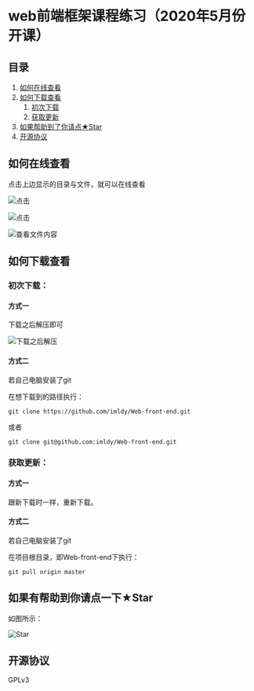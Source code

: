 # web前端框架课程练习（2020年5月份开课）

## 目录

1. [如何在线查看](#如何在线查看)
2. [如何下载查看](#如何下载查看)
   1. [初次下载](#初次下载)
   2. [获取更新](#获取更新)
3. [如果帮助到了你请点★Star](#如果有帮助到你请点一下★Star)
4. [开源协议](#开源协议)

## 如何在线查看

点击上边显示的目录与文件，就可以在线查看

![点击](https://qiniu-blog.taokeml.top/PicGo/20200512114949.png-ldy.blog)

![点击](https://qiniu-blog.taokeml.top/PicGo/20200512115119.png-ldy.blog)

![查看文件内容](https://qiniu-blog.taokeml.top/PicGo/20200512115237.png-ldy.blog)

## 如何下载查看

### 初次下载：

#### 方式一

下载之后解压即可

![下载之后解压](https://qiniu-blog.taokeml.top/PicGo/20200512110544.png-ldy.blog)

#### 方式二

若自己电脑安装了git

在想下载到的路径执行：

`git clone https://github.com/imldy/Web-front-end.git`

或者

`git clone git@github.com:imldy/Web-front-end.git`

### 获取更新：

#### 方式一

跟新下载时一样，重新下载。

#### 方式二

若自己电脑安装了git

在项目根目录，即Web-front-end下执行：

`git pull origin master`



## 如果有帮助到你请点一下★Star

如图所示：

![Star](https://qiniu-blog.taokeml.top/PicGo/20200508223141.png)

## 开源协议

GPLv3